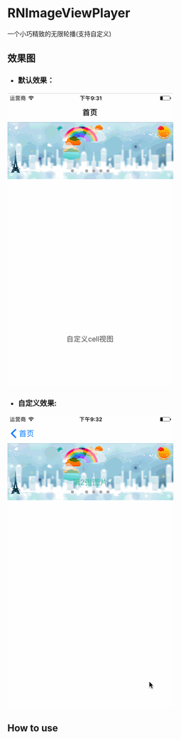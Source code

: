 # RNImageViewPlayer
一个小巧精致的无限轮播(支持自定义)

## 效果图
* ### 默认效果：
![默认](https://github.com/rainedAllNight/RNImageViewPlayer/blob/master/RNImageViewPlayer.gif)

* ### 自定义效果:
![自定义](https://github.com/rainedAllNight/RNImageViewPlayer/blob/master/RNImageViewPlayerCustom.gif)

## How to use

